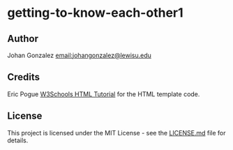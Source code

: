 # getting-to-know-each-other1

## Author
Johan Gonzalez [email:johangonzalez@lewisu.edu](mailto:johangonzalez@lewisu.edu)

## Credits
Eric Pogue
[W3Schools HTML Tutorial](https://www.w3schools.com/html/) for the HTML template code.

## License
This project is licensed under the MIT License - see the [LICENSE.md](LICENSE) file for details.
